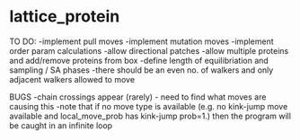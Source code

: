 # lattice_protein

TO DO:
-implement pull moves
-implement mutation moves
-implement order param calculations
-allow directional patches
-allow multiple proteins and add/remove proteins from box
-define length of equilibriation and sampling / SA phases
-there should be an even no. of walkers and only adjacent walkers allowed to move


BUGS
-chain crossings appear (rarely) - need to find what moves are causing this
-note that if no move type is available (e.g. no kink-jump move available and local_move_prob has kink-jump prob=1.) then the program
will be caught in an infinite loop
